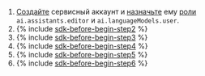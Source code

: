 1. [Создайте](../../iam/operations/sa/create.md) сервисный аккаунт и [назначьте](../../iam/operations/sa/assign-role-for-sa.md) ему [роли](../../foundation-models/security/index.md#service-roles) `ai.assistants.editor` и `ai.languageModels.user`.
1. {% include [sdk-before-begin-step2](./sdk-before-begin-step2.md) %}
1. {% include [sdk-before-begin-step3](./sdk-before-begin-step3.md) %}
1. {% include [sdk-before-begin-step4](./sdk-before-begin-step4.md) %}
1. {% include [sdk-before-begin-step5](./sdk-before-begin-step5.md) %}
1. {% include [sdk-before-begin-step6](./sdk-before-begin-step6.md) %}